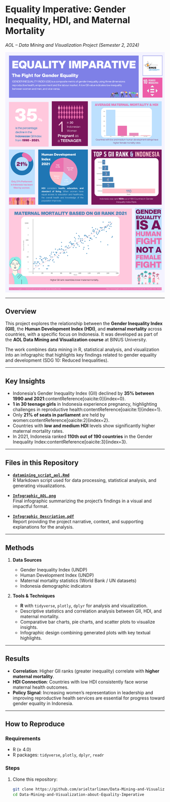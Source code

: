 # Equality Imperative: Gender Inequality, HDI, and Maternal Mortality  
*AOL – Data Mining and Visualization Project (Semester 2, 2024)*  

![Infographic Preview](./outputs/Infographic_AOL.png)

---

## Overview  
This project explores the relationship between the **Gender Inequality Index (GII)**, the **Human Development Index (HDI)**, and **maternal mortality** across countries, with a specific focus on Indonesia. It was developed as part of the **AOL Data Mining and Visualization course** at BINUS University.  

The work combines data mining in R, statistical analysis, and visualization into an infographic that highlights key findings related to gender equality and development (SDG 10: Reduced Inequalities).  

---

## Key Insights  
- Indonesia’s Gender Inequality Index (GII) declined by **35% between 1990 and 2021**:contentReference[oaicite:0]{index=0}.  
- **1 in 30 teenage girls** in Indonesia experience pregnancy, highlighting challenges in reproductive health:contentReference[oaicite:1]{index=1}.  
- Only **21% of seats in parliament** are held by women:contentReference[oaicite:2]{index=2}.  
- Countries with **low and medium HDI** levels show significantly higher maternal mortality rates.  
- In 2021, Indonesia ranked **110th out of 190 countries** in the Gender Inequality Index:contentReference[oaicite:3]{index=3}.  

---

## Files in this Repository  
- **[`datamining_script_aol.Rmd`](./datamining_script_aol.Rmd)**  
  R Markdown script used for data processing, statistical analysis, and generating visualizations.  

- **[`Infographic_AOL.png`](./Infographic_AOL.png)**  
  Final infographic summarizing the project’s findings in a visual and impactful format.  

- **[`Infographic Description.pdf`](./Infographic%20Description.pdf)**  
  Report providing the project narrative, context, and supporting explanations for the analysis.  

---

## Methods  
1. **Data Sources**  
   - Gender Inequality Index (UNDP)  
   - Human Development Index (UNDP)  
   - Maternal mortality statistics (World Bank / UN datasets)  
   - Indonesia demographic indicators  

2. **Tools & Techniques**  
   - **R** with `tidyverse`, `plotly`, `dplyr` for analysis and visualization.  
   - Descriptive statistics and correlation analysis between GII, HDI, and maternal mortality.  
   - Comparative bar charts, pie charts, and scatter plots to visualize insights.  
   - Infographic design combining generated plots with key textual highlights.  

---

## Results  
- **Correlation**: Higher GII ranks (greater inequality) correlate with **higher maternal mortality**.  
- **HDI Connection**: Countries with low HDI consistently face worse maternal health outcomes.  
- **Policy Signal**: Increasing women’s representation in leadership and improving reproductive health services are essential for progress toward gender equality in Indonesia.  

---

## How to Reproduce  
### Requirements  
- R (≥ 4.0)  
- R packages: `tidyverse`, `plotly`, `dplyr`, `readr`  

### Steps  
1. Clone this repository:  
   ```bash
   git clone https://github.com/arieltarliman/Data-Mining-and-Visualization-about-Equality-Imperative.git
   cd Data-Mining-and-Visualization-about-Equality-Imperative

